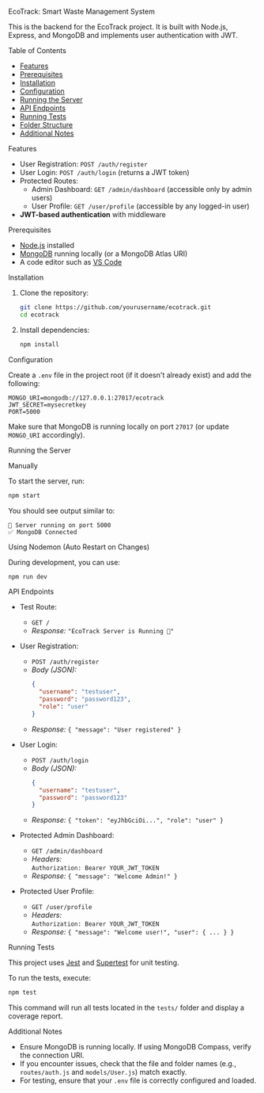  EcoTrack: Smart Waste Management System

This is the backend for the EcoTrack project. It is built with Node.js, Express, and MongoDB and implements user authentication with JWT.

Table of Contents

- [Features](#features)
- [Prerequisites](#prerequisites)
- [Installation](#installation)
- [Configuration](#configuration)
- [Running the Server](#running-the-server)
- [API Endpoints](#api-endpoints)
- [Running Tests](#running-tests)
- [Folder Structure](#folder-structure)
- [Additional Notes](#additional-notes)

Features

- User Registration: `POST /auth/register`
- User Login: `POST /auth/login` (returns a JWT token)
- Protected Routes:  
  - Admin Dashboard: `GET /admin/dashboard` (accessible only by admin users)
  - User Profile: `GET /user/profile` (accessible by any logged-in user)
- **JWT-based authentication** with middleware

Prerequisites

- [Node.js](https://nodejs.org/) installed
- [MongoDB](https://www.mongodb.com/try/download/community) running locally (or a MongoDB Atlas URI)
- A code editor such as [VS Code](https://code.visualstudio.com/)

Installation

1. Clone the repository:

   ```bash
   git clone https://github.com/yourusername/ecotrack.git
   cd ecotrack
   ```

2. Install dependencies:

   ```bash
   npm install
   ```

Configuration

Create a `.env` file in the project root (if it doesn't already exist) and add the following:

```
MONGO_URI=mongodb://127.0.0.1:27017/ecotrack
JWT_SECRET=mysecretkey
PORT=5000
```

Make sure that MongoDB is running locally on port `27017` (or update `MONGO_URI` accordingly).

Running the Server

Manually

To start the server, run:

```bash
npm start
```

You should see output similar to:

```
🚀 Server running on port 5000
✅ MongoDB Connected
```

Using Nodemon (Auto Restart on Changes)

During development, you can use:

```bash
npm run dev
```

API Endpoints

- Test Route:
  - `GET /`
  - _Response:_ `"EcoTrack Server is Running 🚀"`

- User Registration:
  - `POST /auth/register`
  - _Body (JSON):_
    ```json
    {
      "username": "testuser",
      "password": "password123",
      "role": "user"
    }
    ```
  - _Response:_ `{ "message": "User registered" }`

- User Login:
  - `POST /auth/login`
  - _Body (JSON):_
    ```json
    {
      "username": "testuser",
      "password": "password123"
    }
    ```
  - _Response:_ `{ "token": "eyJhbGciOi...", "role": "user" }`

- Protected Admin Dashboard:
  - `GET /admin/dashboard`
  - _Headers:_  
    `Authorization: Bearer YOUR_JWT_TOKEN`
  - _Response:_ `{ "message": "Welcome Admin!" }`

- Protected User Profile:
  - `GET /user/profile`
  - _Headers:_  
    `Authorization: Bearer YOUR_JWT_TOKEN`
  - _Response:_ `{ "message": "Welcome user!", "user": { ... } }`

Running Tests

This project uses [Jest](https://jestjs.io/) and [Supertest](https://github.com/visionmedia/supertest) for unit testing.

To run the tests, execute:

```bash
npm test
```

This command will run all tests located in the `tests/` folder and display a coverage report.

Additional Notes

- Ensure MongoDB is running locally. If using MongoDB Compass, verify the connection URI.
- If you encounter issues, check that the file and folder names (e.g., `routes/auth.js` and `models/User.js`) match exactly.
- For testing, ensure that your `.env` file is correctly configured and loaded.

